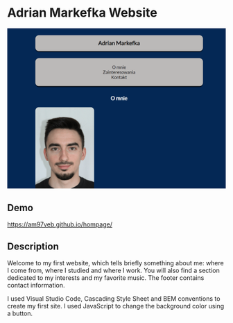 # Adrian Markefka Website

![Animacja strony](gif/animationWebsite.gif)

## Demo

https://am97veb.github.io/hompage/

## Description

Welcome to my first website, which tells briefly something about me: where I come from, where I studied and where I work. You will also find a section dedicated to my interests and my favorite music. The footer contains contact information.

I used Visual Studio Code, Cascading Style Sheet and BEM conventions to create my first site. I used JavaScript to change the background color using a button.

